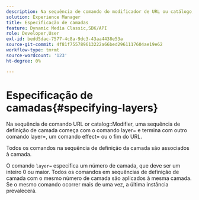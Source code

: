 ```yaml
---
description: Na sequência de comando do modificador de URL ou catálogo, uma sequência de definição de camada começa com o comando layer= e termina com outro comando layer=, um comando effect= ou o fim do URL.
solution: Experience Manager
title: Especificação de camadas
feature: Dynamic Media Classic,SDK/API
role: Developer,User
exl-id: bedd5dac-7577-4c8a-9dc3-43aa4438e53a
source-git-commit: 4f81f755789613222a66bed2961117604ae19e62
workflow-type: tm+mt
source-wordcount: '123'
ht-degree: 0%

---
```


# Especificação de camadas{#specifying-layers}

Na sequência de comando URL or catalog::Modifier, uma sequência de definição de camada começa com o comando layer= e termina com outro comando layer=, um comando effect= ou o fim do URL.

Todos os comandos na sequência de definição da camada são associados à camada.

O comando `layer=` especifica um número de camada, que deve ser um inteiro 0 ou maior. Todos os comandos em sequências de definição de camada com o mesmo número de camada são aplicados à mesma camada. Se o mesmo comando ocorrer mais de uma vez, a última instância prevalecerá.

